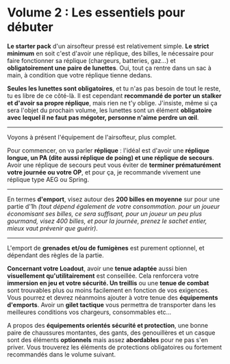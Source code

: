 # Volume 2 : Les essentiels pour débuter

**Le starter pack** d'un airsofteur pressé est relativement simple. __Le strict minimum__ en soit c'est d'avoir une réplique, des billes, le nécessaire pour faire fonctionner sa réplique (chargeurs, batteries, gaz...) et **obligatoirement une paire de lunettes**. Oui, tout ça rentre dans un sac à main, à condition que votre réplique tienne dedans.

**Seules les lunettes sont obligatoires**, et tu n'as pas besoin de tout le reste, tu es libre de ce côté-là. Il est cependant __recommandé de porter un stalker et d'avoir sa propre réplique__, mais rien ne t'y oblige. J'insiste, même si ça sera l'objet du prochain volume, les lunettes sont un élément **obligatoire avec lequel il ne faut pas mégoter, personne n'aime perdre un œil**.

---

Voyons à présent l'équipement de l'airsofteur, plus complet.

Pour commencer, on va parler **réplique** : l'idéal est d'avoir une __réplique longue, un PA (dite aussi réplique de poing) et une réplique de secours__. Avoir une réplique de secours peut vous éviter de __terminer prématurément votre journée ou votre OP__, et pour ça, je recommande vivement une réplique type AEG ou Spring. 

---

En termes **d'emport**, visez autour des __200 billes en moyenne__ sur pour une partie d'1h *(tout dépend également de votre consommation. pour un joueur économisant ses billes, ce sera suffisant, pour un joueur un peu plus gourmand, visez 400 billes, et pour la journée, prenez le sachet entier, mieux vaut prévenir que guérir)*.

---

L'emport de **grenades et/ou de fumigènes** est purement optionnel, et dépendant des règles de la partie.

**Concernant votre Loadout**, avoir une **tenue adaptée** aussi bien __visuellement qu'utilitairement__ est conseillée. Cela renforcera votre __immersion en jeu et votre sécurité. Un treillis__ ou une __tenue de combat__ sont trouvables plus ou moins facilement en fonction de vos exigences. Vous pourrez et devrez néanmoins ajouter à votre tenue des **équipements d'emports**. Avoir un __gilet tactique__ vous permettra de transporter dans les meilleures conditions vos chargeurs, consommables etc... 

A propos des __équipements orientés sécurité et protection__, une bonne paire de chaussures montantes, des gants, des genouillères et un casque sont des éléments **optionnels** mais assez **abordables** pour ne pas s'en priver. Vous trouverez les éléments de protections obligatoires ou fortement recommandés dans le volume suivant.